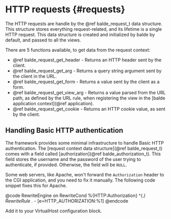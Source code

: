 HTTP requests {#requests}
=============

The HTTP requests are handle by the @ref balde_request_t data structure. This structure stores everything request-related, and its lifetime is a single HTTP request. This data structure is created and initialized by balde by default, and passed to all the views.

There are 5 functions available, to get data from the request context:

- @ref balde_request_get_header - Returns an HTTP header sent by the client.
- @ref balde_request_get_arg - Returns a query string argument sent by the client in the URL.
- @ref balde_request_get_form - Returns a value sent by the client as a form.
- @ref balde_request_get_view_arg - Returns a value parsed from the URL path, as defined by the URL rule, when registering the view in the [balde application context](@ref application).
- @ref balde_request_get_cookie - Returns an HTTP cookie value, as sent by the client.


Handling Basic HTTP authentication
----------------------------------

The framework provides some minimal infrastructure to handle Basic HTTP authentication. The [request context data structure](@ref balde_request_t) comes with a field called [authorization](@ref balde_authorization_t). This field stores the username and the password of the user trying to authenticate, if provided. Otherwise, the field will be ``NULL``.

Some web servers, like Apache, won't forward the ``Authorization`` header to the CGI application, and you need to fix it manually. The following code snippet fixes this for Apache.

@code
RewriteEngine on
RewriteCond %{HTTP:Authorization} ^(.*)
RewriteRule .* - [e=HTTP_AUTHORIZATION:%1]
@endcode

Add it to your VirtualHost configuration block.
